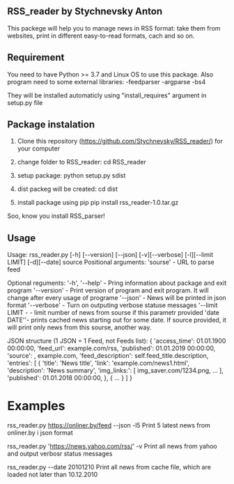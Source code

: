 ## RSS_reader by Stychnevsky Anton
This packege will help you to manage news in RSS format: take them from websites, print in different easy-to-read formats, cach and so on.

## Requirement
You need to have Python >= 3.7 and Linux OS to use this package.
Also program need to some external libraries:
-feedparser
-argparse
-bs4

They will be installed automaticly using "install_requires" argument in setup.py file


## Package instalation
1) Clone this repository (https://github.com/Stychnevsky/RSS_reader/) for your computer

2) change folder to RSS_reader: 
    cd RSS_reader
    
3) setup package:
    python setup.py sdist
    
4) dist packeg will be created:
    cd dist
    
5) install package using pip 
    pip install rss_reader-1.0.tar.gz

Soo, know you install RSS_parser!

## Usage 
Usage: rss_reader.py [-h] [--version] [--json] [-v][--verbose] [-l][--limit LIMIT] [-d][--date]
                     source
Positional arguments:
'sourse' - URL to parse feed

Optional reguments:
'-h', '--help' - Pring information about package and exit program
'--version' - Print version of program and exit program. It will change after every usage of programe
'--json' - News will be printed in json format
'--verbose' - Turn on outputing verbose statuse messages
'--limit LIMIT - - limit number of news from sourse if this parametr provided
'date DATE''- prints cached news starting out for some date. If source provided, it will print only news from this sourse, another way. 


JSON structure (1 JSON = 1 Feed, not Feeds list):
{
    'access_time': 01.01.1900 00:00:00,
    'feed_url': example.com/rss,
    'published': 01.01.2019 00:00:00,
    'source': , example.com,
    'feed_description': self.feed_title.description,
    'entries':
    [
        {
            'title': 'News title',
            'link': 'example.com/news1.html',
            'description': 'News summary',
            'img_links:':
                [
                    img_saver.com/1234.png,
                    ...
                ],
            'published': 01.01.2018 00:00:00,
        },
        {
            ...
        }
     ]
}
        

# Examples
rss_reader.py https://onliner.by/feed --json -l5
Print 5 latest news from onliner.by i json format

rss_reader.py 'https://news.yahoo.com/rss/' -v 
Print all news from yahoo and output verbosr status messages

rss_reader.py --date 20101210 
Print all news from cache file, which are loaded not later than 10.12.2010
